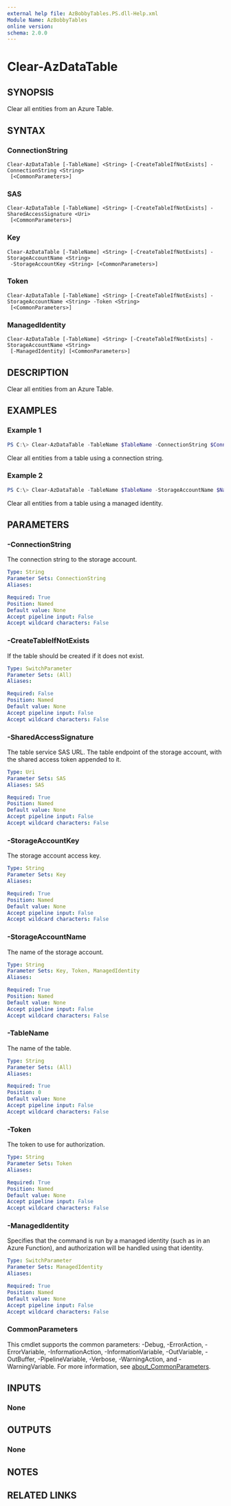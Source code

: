 ```yaml
---
external help file: AzBobbyTables.PS.dll-Help.xml
Module Name: AzBobbyTables
online version:
schema: 2.0.0
---
```


# Clear-AzDataTable

## SYNOPSIS
Clear all entities from an Azure Table.

## SYNTAX

### ConnectionString
```
Clear-AzDataTable [-TableName] <String> [-CreateTableIfNotExists] -ConnectionString <String>
 [<CommonParameters>]
```

### SAS
```
Clear-AzDataTable [-TableName] <String> [-CreateTableIfNotExists] -SharedAccessSignature <Uri>
 [<CommonParameters>]
```

### Key
```
Clear-AzDataTable [-TableName] <String> [-CreateTableIfNotExists] -StorageAccountName <String>
 -StorageAccountKey <String> [<CommonParameters>]
```

### Token
```
Clear-AzDataTable [-TableName] <String> [-CreateTableIfNotExists] -StorageAccountName <String> -Token <String>
 [<CommonParameters>]
```

### ManagedIdentity
```
Clear-AzDataTable [-TableName] <String> [-CreateTableIfNotExists] -StorageAccountName <String>
 [-ManagedIdentity] [<CommonParameters>]
```

## DESCRIPTION
Clear all entities from an Azure Table.

## EXAMPLES

### Example 1
```powershell
PS C:\> Clear-AzDataTable -TableName $TableName -ConnectionString $ConnectionString
```

Clear all entities from a table using a connection string.


### Example 2
```powershell
PS C:\> Clear-AzDataTable -TableName $TableName -StorageAccountName $Name -ManagedIdentity
```

Clear all entities from a table using a managed identity.

## PARAMETERS

### -ConnectionString
The connection string to the storage account.

```yaml
Type: String
Parameter Sets: ConnectionString
Aliases:

Required: True
Position: Named
Default value: None
Accept pipeline input: False
Accept wildcard characters: False
```

### -CreateTableIfNotExists
If the table should be created if it does not exist.

```yaml
Type: SwitchParameter
Parameter Sets: (All)
Aliases:

Required: False
Position: Named
Default value: None
Accept pipeline input: False
Accept wildcard characters: False
```

### -SharedAccessSignature
The table service SAS URL.
The table endpoint of the storage account, with the shared access token appended to it.

```yaml
Type: Uri
Parameter Sets: SAS
Aliases: SAS

Required: True
Position: Named
Default value: None
Accept pipeline input: False
Accept wildcard characters: False
```

### -StorageAccountKey
The storage account access key.

```yaml
Type: String
Parameter Sets: Key
Aliases:

Required: True
Position: Named
Default value: None
Accept pipeline input: False
Accept wildcard characters: False
```

### -StorageAccountName
The name of the storage account.

```yaml
Type: String
Parameter Sets: Key, Token, ManagedIdentity
Aliases:

Required: True
Position: Named
Default value: None
Accept pipeline input: False
Accept wildcard characters: False
```

### -TableName
The name of the table.

```yaml
Type: String
Parameter Sets: (All)
Aliases:

Required: True
Position: 0
Default value: None
Accept pipeline input: False
Accept wildcard characters: False
```

### -Token
The token to use for authorization.

```yaml
Type: String
Parameter Sets: Token
Aliases:

Required: True
Position: Named
Default value: None
Accept pipeline input: False
Accept wildcard characters: False
```

### -ManagedIdentity
Specifies that the command is run by a managed identity (such as in an Azure Function), and authorization will be handled using that identity.

```yaml
Type: SwitchParameter
Parameter Sets: ManagedIdentity
Aliases:

Required: True
Position: Named
Default value: None
Accept pipeline input: False
Accept wildcard characters: False
```

### CommonParameters
This cmdlet supports the common parameters: -Debug, -ErrorAction, -ErrorVariable, -InformationAction, -InformationVariable, -OutVariable, -OutBuffer, -PipelineVariable, -Verbose, -WarningAction, and -WarningVariable. For more information, see [about_CommonParameters](http://go.microsoft.com/fwlink/?LinkID=113216).

## INPUTS

### None

## OUTPUTS

### None

## NOTES

## RELATED LINKS
